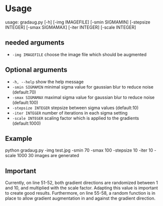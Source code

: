# Usage

usage: gradaug.py [-h] [-img IMAGEFILE] [-smin SIGMAMIN] [-stepsize INTEGER]
                  [-smax SIGMAMAX] [-iter INTEGER] [-scale INTEGER]


## needed arguments
*  `-img IMAGEFILE`     choose the image file which should be augmented
## Optional arguments
*  `-h, --help`         show the help message
*  `-smin SIGMAMIN`     minimal sigma value for gaussian blur to reduce noise (default:70)
*  `-smax SIGMAMAX`     maximal sigma value for gaussian blur to reduce noise (default:100)
*  `-stepsize INTEGER`  stepsize between sigma values (default:10)
*  `-iter INTEGER`      number of iterations in each sigma setting
*  `-scale INTEGER`     scaling factor which is applied to the gradients  (default:1000)







## Example

python gradaug.py -img test.jpg -smin 70 -smax 100 -stepsize 10 -iter 10 -scale 1000
30 images are generated

## Important

Currently, on line 51-52, both gradient directions are randomized between 1 and 10, and multiplied with the scale factor. Adapting this value is important to create good results.
Furthermore, on line 55-58, a random function is in place to allow gradient augmentation in and against the gradient direction. 

